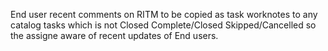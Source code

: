  End user recent comments on RITM to be copied as task worknotes to any catalog tasks which is not Closed Complete/Closed Skipped/Cancelled so the assigne aware of recent updates of End users.

 
